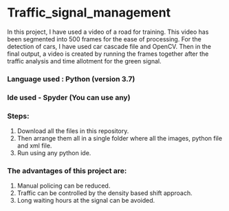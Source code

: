 # Traffic_signal_management
In this project, I have used a video of a road for training. This video has been segmented into 500 frames for the ease of processing.
For the detection of cars, I have used car cascade file and OpenCV.
Then in the final output, a video is created by running the frames together after the traffic analysis and time allotment for the green signal.

### Language used : Python (version 3.7)
### Ide used - Spyder (You can use any)
### Steps:
1. Download all the files in this repository.
2. Then arrange them all in a single folder where all the images, python file and xml file.
3. Run using any python ide. 
### The advantages of this project are:
1. Manual policing can be reduced.
2. Traffic can be controlled by the density based shift approach.
3. Long waiting hours at the signal can be avoided.

